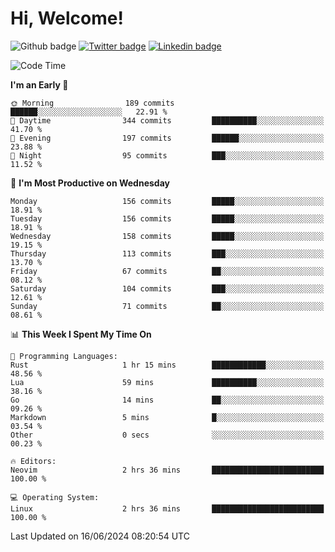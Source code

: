   # Hi, Welcome!
  ![Github badge](https://img.shields.io/github/followers/kraken-afk.svg?style=social&label=Follow&maxAge=2592000)
  [![Twitter badge](https://img.shields.io/badge/-Twitter-00acee?style=flat-square&logo=Twitter&logoColor=white)](https://twitter.com/trshppl)
  [![Linkedin badge](https://img.shields.io/badge/LinkedIn-0077B5?style=flat-square&logo=linkedin&logoColor=white)](https://www.linkedin.com/in/noveanrer)
<!--START_SECTION:waka-->
![Code Time](http://img.shields.io/badge/Code%20Time-231%20hrs%208%20mins-blue)

**I'm an Early 🐤** 

```text
🌞 Morning                189 commits         ██████░░░░░░░░░░░░░░░░░░░   22.91 % 
🌆 Daytime                344 commits         ██████████░░░░░░░░░░░░░░░   41.70 % 
🌃 Evening                197 commits         ██████░░░░░░░░░░░░░░░░░░░   23.88 % 
🌙 Night                  95 commits          ███░░░░░░░░░░░░░░░░░░░░░░   11.52 % 
```
📅 **I'm Most Productive on Wednesday** 

```text
Monday                   156 commits         █████░░░░░░░░░░░░░░░░░░░░   18.91 % 
Tuesday                  156 commits         █████░░░░░░░░░░░░░░░░░░░░   18.91 % 
Wednesday                158 commits         █████░░░░░░░░░░░░░░░░░░░░   19.15 % 
Thursday                 113 commits         ███░░░░░░░░░░░░░░░░░░░░░░   13.70 % 
Friday                   67 commits          ██░░░░░░░░░░░░░░░░░░░░░░░   08.12 % 
Saturday                 104 commits         ███░░░░░░░░░░░░░░░░░░░░░░   12.61 % 
Sunday                   71 commits          ██░░░░░░░░░░░░░░░░░░░░░░░   08.61 % 
```


📊 **This Week I Spent My Time On** 

```text
💬 Programming Languages: 
Rust                     1 hr 15 mins        ████████████░░░░░░░░░░░░░   48.56 % 
Lua                      59 mins             ██████████░░░░░░░░░░░░░░░   38.16 % 
Go                       14 mins             ██░░░░░░░░░░░░░░░░░░░░░░░   09.26 % 
Markdown                 5 mins              █░░░░░░░░░░░░░░░░░░░░░░░░   03.54 % 
Other                    0 secs              ░░░░░░░░░░░░░░░░░░░░░░░░░   00.23 % 

🔥 Editors: 
Neovim                   2 hrs 36 mins       █████████████████████████   100.00 % 

💻 Operating System: 
Linux                    2 hrs 36 mins       █████████████████████████   100.00 % 
```


 Last Updated on 16/06/2024 08:20:54 UTC
<!--END_SECTION:waka-->